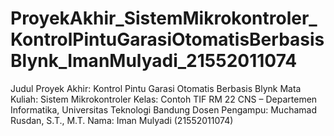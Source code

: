 # ProyekAkhir_SistemMikrokontroler_KontrolPintuGarasiOtomatisBerbasisBlynk_ImanMulyadi_21552011074
Judul Proyek Akhir: Kontrol Pintu Garasi Otomatis Berbasis Blynk Mata Kuliah: Sistem Mikrokontroler Kelas: Contoh TIF RM 22 CNS – Departemen Informatika, Universitas Teknologi Bandung Dosen Pengampu: Muchamad Rusdan, S.T., M.T. Nama: Iman Mulyadi (21552011074)
